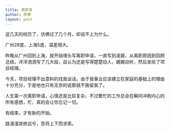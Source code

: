 ```yaml
---
title: 离职序
author: 李攀
layout: post
---
```

这几天的经历了，仿佛过了几个月，却说不上为什么。

广州28度，上海5度，温差很大。

昨晚从广州回到上海，就开始埋头写离职申请，一直写到凌晨，从离职原因到回顾总结，洋洋洒洒写了几大段，自认为还是写得楚楚动人，娓娓动听，然后发给了项目经理。

今天，项目经理不出意料的找我谈话。由于我事业应该建立在家庭的基础上的理由十分充分，于是他也只有无奈的说那就不挽留我了。

人生第一次离职申请，心情还是比较复杂，不过繁忙的工作总会在瞬间冲刷内心的所有感想，忙，真的会让你忘记一切。

有结束，才有新的开始。

路漫漫其修远兮，吾将上下而求索。

&nbsp;
